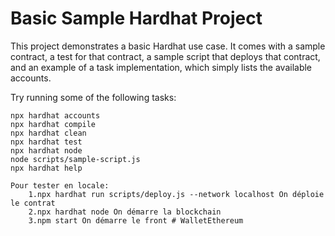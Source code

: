 # Basic Sample Hardhat Project

This project demonstrates a basic Hardhat use case. It comes with a sample contract, a test for that contract, a sample script that deploys that contract, and an example of a task implementation, which simply lists the available accounts.

Try running some of the following tasks:

```shell
npx hardhat accounts
npx hardhat compile
npx hardhat clean
npx hardhat test
npx hardhat node
node scripts/sample-script.js
npx hardhat help
```
```
Pour tester en locale:
    1.npx hardhat run scripts/deploy.js --network localhost On déploie le contrat
    2.npx hardhat node On démarre la blockchain
    3.npm start On démarre le front # WalletEthereum
```
